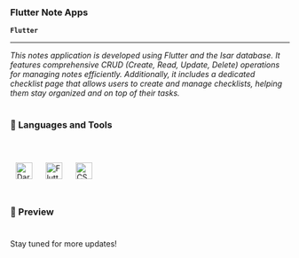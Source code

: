 ### Flutter Note Apps

**`Flutter`**

---

*This notes application is developed using Flutter and the Isar database. It features comprehensive CRUD (Create, Read, Update, Delete) operations for managing notes efficiently. Additionally, it includes a dedicated checklist page that allows users to create and manage checklists, helping them stay organized and on top of their tasks.*

#


### 🧰 Languages and Tools

<br>

<p align="left">
  <img alt="Dart" style="margin:10px" width="30px" src="https://cdn.jsdelivr.net/gh/devicons/devicon@latest/icons/dart/dart-original.svg" />
  <img alt="Flutter" style="margin:10px" width="30px" src="https://cdn.jsdelivr.net/gh/devicons/devicon@latest/icons/flutter/flutter-original.svg" />
  <img alt="CSS" style="margin:10px" width="30px" src="https://isar.dev/isar.svg" />
</p>

#

### 📱 Preview

#

Stay tuned for more updates!
